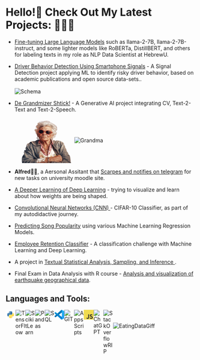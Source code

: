 # Hello!👋 Check Out My Latest Projects: 🧑🏼‍💻 

* [Fine-tuning Large Language Models](https://github.com/AvivGelfand/Fine-tuning-Large-Language-Models) such as llama-2-7B, llama-2-7B-instruct, and some lighter models like RoBERTa, DistillBERT, and others for labeling texts in my role as NLP Data Scientist at HebrewU. <p></p>
* [Driver Behavior Detection Using Smartphone Signals](https://github.com/AvivGelfand/Driver-Behavior-Detection-Using-Smartphone-Signals/tree/main) - A Signal Detection project applying ML to identify risky driver behavior, based on academic publications and open source data-sets..<p></p>
<img  alt="Schema" src="https://github.com/AvivGelfand/AvivGelfand/assets/63909805/dc683d56-7abd-4482-8870-f4fffb60f890"  width="350" align="center" /> <p></p>

* [De Grandmizer Shtick!](https://github.com/AvivGelfand/GrandmizersShtick-Huji-Hackathon23) - A Generative AI project integrating CV, Text-2-Text and Text-2-Speech.<p></p>
<img  alt="Grandma" src="https://github.com/AvivGelfand/GrandmizersShtick-Huji-Hackathon23/blob/master/images/De_Grandmizer_Shtick_photo.jpg" width="155" height="120"  align="center" /> <img  alt="Grandma" src="https://github.com/AvivGelfand/AvivGelfand/assets/63909805/e7962c52-f46a-4f18-b1d4-d3c0deb1c2d7"  width="135" height="120"  align="center" /> <p></p>

* **Alfred**🤵🏼, a Aersonal Assitant that [Scarpes and  notifies on telegram](https://github.com/AvivGelfand/HUJI-Moodle-Bot/tree/main) for new tasks on university moodle site.
* [A Deeper Learning of Deep Learning](https://github.com/AvivGelfand/tracking_neural_network_claulations) - trying to visualize and learn about how weights are being shaped.
* [Convolutional Neural Networks (CNN) ](https://github.com/AvivGelfand/CNN-Image-Classification-Challange) - CIFAR-10 Classifier, as part of my autodidactive journey.
* [Predicting Song Popularity](https://github.com/AvivGelfand/Predicting-Song-Popularity) using various Machine Learning Regression Models.
* [Employee Retention Classifier](https://github.com/AvivGelfand/Employee-Leaving-Classification-Challange/blob/main/Employee%20Retention%20Prediction.ipynb) - A classification challenge with Machine Learning and Deep Learning.
* A project in [Textual Statistical Analysis, Sampling, and Inference ](https://rpubs.com/Aviv_Gelfand/Lab_2_R).
* Final Exam in Data Analysis with R course - [Analysis and visualization of earthquake geographical data](https://rpubs.com/Aviv_Gelfand/R_Final_Exam/).

## Languages and Tools:
<img align="left" alt="python" width="26px" src="https://raw.githubusercontent.com/github/explore/80688e429a7d4ef2fca1e82350fe8e3517d3494d/topics/python/python.png" />
<img align="left" alt="TensorFlow" width="26px" src="https://github.com/AvivGelfand/AvivGelfand/assets/63909805/aef1f949-99b3-495c-b209-34eddfe6cb7c" />
<img align="left" alt="ScikitLearn" width="26px" src="https://github.com/AvivGelfand/AvivGelfand/assets/63909805/6b530070-bb27-4705-b835-ad21f8e50281" />
<img align="left" alt="Pandas" width="26px" src="https://pandas.pydata.org//static/img/favicon_white.ico" />
<img align="left" alt="SQL" width="26px" src="https://github.com/AvivGelfand/AvivGelfand/assets/63909805/6d920388-6347-498b-91f4-ad7301f9773a" />
<img align="left" alt="Visual Studio Code" width="26px" src="https://raw.githubusercontent.com/github/explore/80688e429a7d4ef2fca1e82350fe8e3517d3494d/topics/visual-studio-code/visual-studio-code.png" />
<img align="left" alt="GIT" width="26px" src="https://github.com/AvivGelfand/AvivGelfand/assets/63909805/c7d0a643-62aa-4748-bdd6-cc38a278cb5f" />
<img align="left" alt="AppsScripts" width="26px" src="https://github.com/AvivGelfand/AvivGelfand/assets/63909805/f8b72c2d-7535-41e3-ad88-a6215cccdadd" />
<img align="left" alt="JavaScript" width="26px" src="https://raw.githubusercontent.com/github/explore/80688e429a7d4ef2fca1e82350fe8e3517d3494d/topics/javascript/javascript.png" />
<!--- <img align="left" alt="GitHub" width="26px" src="https://github.com/AvivGelfand/AvivGelfand/blob/main/648256.png?raw=true" />  githubicon --->
<img align="left" alt="ChatGPT" width="26px" src="https://github.com/AvivGelfand/AvivGelfand/assets/63909805/2637dbee-dc47-4b36-9c35-5838d42c33c9" />
<img align="left" alt="StackOverflowRIP" width="26px" src="https://github.com/AvivGelfand/AvivGelfand/assets/63909805/cbdfaf3d-a06e-4d37-81fb-fc55fc0547da" />
<br></br>
<img align="left" alt="EatingDataGiff" src="https://media.giphy.com/media/JWuBH9rCO2uZuHBFpm/giphy.gif" width="180" height="140"   />


<!---
AvivGelfand/AvivGelfand![scikitlearn](https://github.com/AvivGelfand/AvivGelfand/assets/63909805/6b530070-bb27-4705-b835-ad21f8e50281)
 is a ✨ special ✨ repository because its `README.md` (this file) appears on your GitHub profile.
You can click the Preview link to take a look at your changes.
--->
